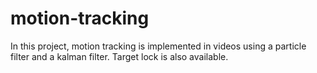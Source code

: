 # motion-tracking
In this project, motion tracking is implemented in videos using a particle filter and a kalman filter. Target lock is also available.
